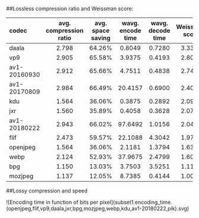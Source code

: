 ##Lossless compression ratio and Weissman score:

|   codec    |avg. compression ratio|avg. space saving|wavg. encode time|wavg. decode time|Weissman score|
|:-----------|:-------------------:|:--------------:|:--------------:|:--------------:|:------------:|
|daala       |                2.798|          64.26%|          0.8049|          0.7280|        3.3381|
|vp9         |                2.905|          65.58%|          3.9375|          0.4193|        2.8011|
|av1-20160930|                2.912|          65.66%|          4.7511|          0.4838|        2.7455|
|av1-20170809|                2.984|          66.49%|         20.4157|          0.6900|        2.4003|
|kdu         |                1.564|          36.06%|          0.3875|          0.2892|        2.0946|
|jxr         |                1.560|          35.89%|          0.4058|          0.3628|        2.0730|
|av1-20180222|                2.943|          66.02%|         97.6492|          1.0156|        2.0444|
|flif        |                2.473|          59.57%|         22.1088|          4.3042|        1.9732|
|openjpeg    |                1.564|          36.06%|          2.1181|          1.3794|        1.6300|
|webp        |                2.124|          52.93%|         37.9675|          2.4799|        1.6079|
|bpg         |                1.150|          13.03%|          3.7503|          3.5251|        1.1151|
|mozjpeg     |                1.137|          12.05%|          8.7385|          0.4144|        1.0000|


##Lossy compression and speed

![Encoding time in function of bits per pixel](subset1.encoding_time.(openjpeg,flif,vp9,daala,jxr,bpg,mozjpeg,webp,kdu,av1-20180222,pik\).svg)